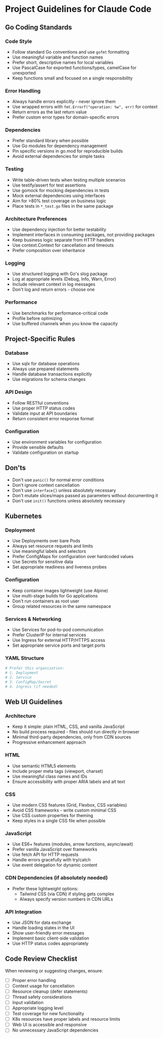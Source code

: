 # Project Guidelines for Claude Code

## Go Coding Standards

### Code Style
- Follow standard Go conventions and use `gofmt` formatting
- Use meaningful variable and function names
- Prefer short, descriptive names for local variables
- Use PascalCase for exported functions/types, camelCase for unexported
- Keep functions small and focused on a single responsibility

### Error Handling
- Always handle errors explicitly - never ignore them
- Use wrapped errors with `fmt.Errorf("operation: %w", err)` for context
- Return errors as the last return value
- Prefer custom error types for domain-specific errors

### Dependencies
- Prefer standard library when possible
- Use Go modules for dependency management
- Pin specific versions in go.mod for reproducible builds
- Avoid external dependencies for simple tasks

### Testing
- Write table-driven tests when testing multiple scenarios
- Use testify/assert for test assertions
- Use gomock for mocking dependencies in tests
- Mock external dependencies using interfaces
- Aim for >80% test coverage on business logic
- Place tests in `*_test.go` files in the same package

### Architecture Preferences
- Use dependency injection for better testability
- Implement interfaces in consuming packages, not providing packages
- Keep business logic separate from HTTP handlers
- Use context.Context for cancellation and timeouts
- Prefer composition over inheritance

### Logging
- Use structured logging with Go's slog package
- Log at appropriate levels (Debug, Info, Warn, Error)
- Include relevant context in log messages
- Don't log and return errors - choose one

### Performance
- Use benchmarks for performance-critical code
- Profile before optimizing
- Use buffered channels when you know the capacity

## Project-Specific Rules

### Database
- Use sqlx for database operations
- Always use prepared statements
- Handle database transactions explicitly
- Use migrations for schema changes

### API Design
- Follow RESTful conventions
- Use proper HTTP status codes
- Validate input at API boundaries
- Return consistent error response format

### Configuration
- Use environment variables for configuration
- Provide sensible defaults
- Validate configuration on startup

## Don'ts
- Don't use `panic()` for normal error conditions
- Don't ignore context cancellation
- Don't use `interface{}` unless absolutely necessary
- Don't mutate slices/maps passed as parameters without documenting it
- Don't use `init()` functions unless absolutely necessary

## Kubernetes

### Deployment
- Use Deployments over bare Pods
- Always set resource requests and limits
- Use meaningful labels and selectors
- Prefer ConfigMaps for configuration over hardcoded values
- Use Secrets for sensitive data
- Set appropriate readiness and liveness probes

### Configuration
- Keep container images lightweight (use Alpine)
- Use multi-stage builds for Go applications
- Don't run containers as root user
- Group related resources in the same namespace

### Services & Networking
- Use Services for pod-to-pod communication
- Prefer ClusterIP for internal services
- Use Ingress for external HTTP/HTTPS access
- Set appropriate service ports and target ports

### YAML Structure
```yaml
# Prefer this organization:
# 1. Deployment
# 2. Service  
# 3. ConfigMap/Secret
# 4. Ingress (if needed)
```

## Web UI Guidelines

### Architecture
- Keep it simple: plain HTML, CSS, and vanilla JavaScript
- No build process required - files should run directly in browser
- Minimal third-party dependencies, only from CDN sources
- Progressive enhancement approach

### HTML
- Use semantic HTML5 elements
- Include proper meta tags (viewport, charset)
- Use meaningful class names and IDs
- Ensure accessibility with proper ARIA labels and alt text

### CSS
- Use modern CSS features (Grid, Flexbox, CSS variables)
- Avoid CSS frameworks - write custom minimal CSS
- Use CSS custom properties for theming
- Keep styles in a single CSS file when possible

### JavaScript
- Use ES6+ features (modules, arrow functions, async/await)
- Prefer vanilla JavaScript over frameworks
- Use fetch API for HTTP requests
- Handle errors gracefully with try/catch
- Use event delegation for dynamic content

### CDN Dependencies (if absolutely needed)
- Prefer these lightweight options:
    - Tailwind CSS (via CDN) if styling gets complex
    - Always specify version numbers in CDN URLs

### API Integration
- Use JSON for data exchange
- Handle loading states in the UI
- Show user-friendly error messages
- Implement basic client-side validation
- Use HTTP status codes appropriately

## Code Review Checklist
When reviewing or suggesting changes, ensure:
- [ ] Proper error handling
- [ ] Context usage for cancellation
- [ ] Resource cleanup (defer statements)
- [ ] Thread safety considerations
- [ ] Input validation
- [ ] Appropriate logging level
- [ ] Test coverage for new functionality
- [ ] K8s resources have proper labels and resource limits
- [ ] Web UI is accessible and responsive
- [ ] No unnecessary JavaScript dependencies